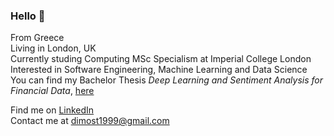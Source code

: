 ### Hello 👋


From Greece <br />
Living in London, UK <br />
Currently studing Computing MSc Specialism at Imperial College London <br />
Interested in Software Engineering, Machine Learning and Data Science <br />
You can find my Bachelor Thesis <em>Deep Learning and Sentiment Analysis for Financial Data</em>, <a href="https://github.com/dimostht/dimostht/blob/main/Thesis%20Tsormpatzoudis_Dimosthenis.pdf" target="_blank">here</a>

Find me on <a href="https://www.linkedin.com/in/dimosthenis-tsormpatzoudis/" target="_blank">LinkedIn</a> <br />
Contact me at dimost1999@gmail.com

<!--
**dimostht/dimostht** is a ✨ _special_ ✨ repository because its `README.md` (this file) appears on your GitHub profile.

Here are some ideas to get you started:

- 🔭 I’m currently working on ...
- 🌱 I’m currently learning ...
- 👯 I’m looking to collaborate on ...
- 🤔 I’m looking for help with ...
- 💬 Ask me about ...
- 📫 How to reach me: ...
- 😄 Pronouns: ...
- ⚡ Fun fact: ...
-->
